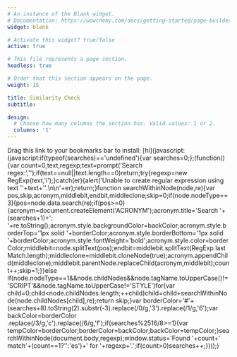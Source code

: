 ```yaml
---
# An instance of the Blank widget.
# Documentation: https://wowchemy.com/docs/getting-started/page-builder/
widget: blank

# Activate this widget? true/false
active: true

# This file represents a page section.
headless: true

# Order that this section appears on the page.
weight: 15

title: Similarity Check
subtitle:

design:
  # Choose how many columns the section has. Valid values: 1 or 2.
  columns: '1'
---
```


Drag this link to your bookmarks bar to install: [hi](javascript:(javascript:if(typeof(searches)=='undefined'){var searches=0;};(function(){var count=0,text,regexp;text=prompt('Search regex:','');if(text==null||text.length==0)return;try{regexp=new RegExp(text,'i');}catch(er){alert('Unable to create regular expression using text \''+text+'\'.\n\n'+er);return;}function searchWithinNode(node,re){var pos,skip,acronym,middlebit,endbit,middleclone;skip=0;if(node.nodeType==3){pos=node.data.search(re);if(pos>=0){acronym=document.createElement('ACRONYM');acronym.title='Search '+(searches+1)+': '+re.toString();acronym.style.backgroundColor=backColor;acronym.style.borderTop='1px solid '+borderColor;acronym.style.borderBottom='1px solid '+borderColor;acronym.style.fontWeight='bold';acronym.style.color=borderColor;middlebit=node.splitText(pos);endbit=middlebit.splitText(RegExp.lastMatch.length);middleclone=middlebit.cloneNode(true);acronym.appendChild(middleclone);middlebit.parentNode.replaceChild(acronym,middlebit);count++;skip=1;}}else if(node.nodeType==1&&node.childNodes&&node.tagName.toUpperCase()!='SCRIPT'&&node.tagName.toUpperCase!='STYLE')for(var child=0;child<node.childNodes.length;++child)child=child+searchWithinNode(node.childNodes[child],re);return skip;}var borderColor='#'+(searches+8).toString(2).substr(-3).replace(/0/g,'3').replace(/1/g,'6');var backColor=borderColor .replace(/3/g,'c').replace(/6/g,'f');if(searches%2516/8>=1){var tempColor=borderColor;borderColor=backColor;backColor=tempColor;}searchWithinNode(document.body,regexp);window.status='Found '+count+' match'+(count==1?'':'es')+' for '+regexp+'.';if(count>0)searches++;})();)
